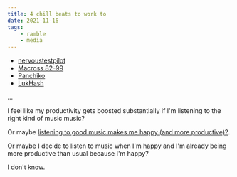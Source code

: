 ```yaml
---
title: 4 chill beats to work to
date: 2021-11-16
tags:
    - ramble
    - media
---
```


- [nervoustestpilot](https://nervoustestpilot.co.uk/)
- [Macross 82-99](https://macross82-99.bandcamp.com/)
- [Panchiko](https://en.wikipedia.org/wiki/Panchiko)
- [LukHash](https://www.lukhash.com/)

...

I feel like my productivity gets boosted substantially if I'm listening to the right kind of music music?

Or maybe [listening to good music makes me happy (and more productive)?](https://www.bbc.com/worklife/article/20200317-does-music-help-us-work-it-depends).

Or maybe I decide to listen to music when I'm happy and I'm already being more productive than usual because I'm happy?

I don't know.
